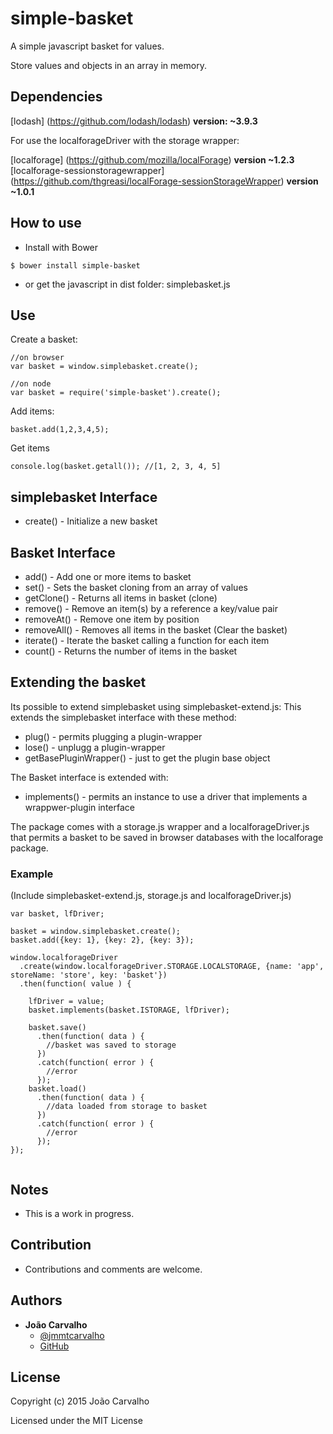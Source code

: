 # simple-basket

A simple javascript basket for values.

Store values and objects in an array in memory.

Dependencies
----------

[lodash] (https://github.com/lodash/lodash) **version: ~3.9.3**

For use the localforageDriver with the storage wrapper:

[localforage] (https://github.com/mozilla/localForage) **version ~1.2.3**
[localforage-sessionstoragewrapper] (https://github.com/thgreasi/localForage-sessionStorageWrapper) **version ~1.0.1**

How to use
----------

* Install with Bower

```
$ bower install simple-basket
```

* or get the javascript in dist folder: simplebasket.js

## Use

Create a basket:

```
//on browser
var basket = window.simplebasket.create();

//on node
var basket = require('simple-basket').create();
```

Add items:

```
basket.add(1,2,3,4,5);
```

Get items

```
console.log(basket.getall()); //[1, 2, 3, 4, 5]
```

## simplebasket Interface

* create() - Initialize a new basket

## Basket Interface

* add() - Add one or more items to basket
* set() - Sets the basket cloning from an array of values
* getClone() - Returns all items in basket (clone)
* remove() - Remove an item(s) by a reference a key/value pair
* removeAt() - Remove one item by position
* removeAll() - Removes all items in the basket (Clear the basket)
* iterate() - Iterate the basket calling a function for each item 
* count() - Returns the number of items in the basket

## Extending the basket

Its possible to extend simplebasket using simplebasket-extend.js:
This extends the simplebasket interface with these method:

* plug() - permits plugging a plugin-wrapper
* lose() - unplugg a plugin-wrapper
* getBasePluginWrapper() - just to get the plugin base object 

The Basket interface is extended with:

* implements() - permits an instance to use a driver that implements a wrappwer-plugin interface

The package comes with a storage.js wrapper and a localforageDriver.js that permits a basket to be saved in browser databases with the localforage package.

### Example

(Include  simplebasket-extend.js, storage.js and localforageDriver.js)

```
var basket, lfDriver;

basket = window.simplebasket.create();
basket.add({key: 1}, {key: 2}, {key: 3});

window.localforageDriver
  .create(window.localforageDriver.STORAGE.LOCALSTORAGE, {name: 'app', storeName: 'store', key: 'basket'})
  .then(function( value ) {
  
    lfDriver = value;
    basket.implements(basket.ISTORAGE, lfDriver);
    
    basket.save()
      .then(function( data ) {
        //basket was saved to storage
      })
      .catch(function( error ) {
        //error
      });
    basket.load()
      .then(function( data ) {
        //data loaded from storage to basket
      })
      .catch(function( error ) {
        //error
      });
});


```

Notes
---------------

* This is a work in progress.

Contribution
---------------

* Contributions and comments are welcome.

Authors
-------

* **João Carvalho** 
  * [@jmmtcarvalho](https://twitter.com/jmmtcarvalho) 
  * [GitHub](https://github.com/borntorun)

License
-------

Copyright (c) 2015 João Carvalho

Licensed under the MIT License

